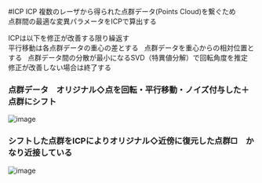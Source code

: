 #ICP
ICP
複数のレーザから得られた点群データ(Points Cloud)を繋ぐため  
点群間の最適な変異パラメータをICPで算出する  

ICPは以下を修正が改善する限り繰返す    
平行移動は各点群データの重心の差とする  
点群データを重心からの相対位置とする  
点群データ間の分散が最小になるSVD（特異値分解）で回転角度を推定  　 
修正が改善しない場合は終了する

### 点群データ　オリジナル◇点を回転・平行移動・ノイズ付与した＋点群にシフト　　
![image](https://cloud.githubusercontent.com/assets/20177544/20238332/e5fda37a-a92b-11e6-9c9c-a7aa8744213f.png)
### シフトした点群をICPによりオリジナル◇近傍に復元した点群□　かなり近接している  
![image](https://cloud.githubusercontent.com/assets/20177544/20238334/effdd91c-a92b-11e6-9878-59b128b96d27.png)

